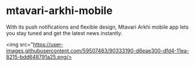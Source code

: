 # mtavari-arkhi-mobile

With its push notifications and flexible design, Mtavari Arkhi mobile app lets you stay tuned and get the latest news instantly.  

<img src="https://user-images.githubusercontent.com/59507483/90333190-d6eae300-dfd4-11ea-8215-bdd648791a25.png/>
